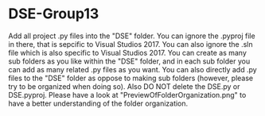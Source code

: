 # DSE-Group13
Add all project .py files into the "DSE" folder. You can ignore the .pyproj file in there, that is sepcific to Visual Studios 2017.
You can also ignore the .sln file which is also specific to Visual Studios 2017. You can create as many sub folders as you like within the "DSE" folder, and in each sub folder you can add as many related .py files as you want. You can also directly add .py files to the "DSE" folder as oppose to making sub folders (however, please try to be organized when doing so). Also DO NOT delete the DSE.py or DSE.pyproj.
Please have a look at "PreviewOfFolderOrganization.png" to have a better understanding of the folder organization.
